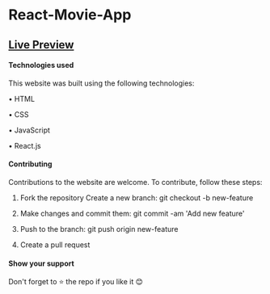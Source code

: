 # React-Movie-App


## [Live Preview](https://react-movie-app-vishalkrishna8.netlify.app/)


#### Technologies used


This website was built using the following technologies:

• HTML

• CSS

• JavaScript

• React.js


#### Contributing


Contributions to the website are welcome. To contribute, follow these steps:

1. Fork the repository Create a new branch: git checkout -b new-feature

2. Make changes and commit them: git commit -am 'Add new feature'

3. Push to the branch: git push origin new-feature

4. Create a pull request


#### Show your support

Don't forget to ⭐ the repo if you like it 😊
